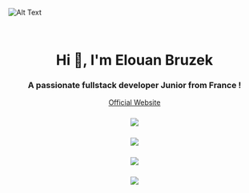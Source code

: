 ![Alt Text](https://i.ibb.co/9H240D6t/image-mesh-gradient-3.png)


<br>
<h1 align="center"> Hi 👋, I'm Elouan Bruzek </h1>
<h3 align="center"> A passionate fullstack developer Junior from France ! </h3>

<p align="center">
  <a href="https://elouanb.fr">Official Website</a>
</p>

###

  [//]: <> (<img height="85" src="https://discord.c99.nl/widget/theme-1/254267330689761281.png"  />)

###

<div align="center">
  <img src="https://github-widgetbox.vercel.app/api/profile?username=AloneDay-91&data=followers,repositories,stars,commits&theme=viridescent" />
</div>

###

<div align="center">
  <img src="https://github-widgetbox.vercel.app/api/skills?languages=js,php,python,html,css,cpp,bash,json,mysql,powershell,sass,markdown,tailwindcss,react,nextjs,nodejs,vuejs,git,mongodb,bootstrap,express&theme=viridescent" />
</div>

###

 [//]: <> (<img src="https://profile-readme-generator.com/assets/snake.svg" alt="Snake animation" />)


###

<div align="center">
  <img src="https://github-readme-activity-graph.vercel.app/graph?username=AloneDay-91&theme=github-compact"  />
</div>

###

<div align="center">
  <img src="https://visitor-badge.laobi.icu/badge?page_id=AloneDay-91.AloneDay-91&left_color=blueviolet"  />
</div>

###
